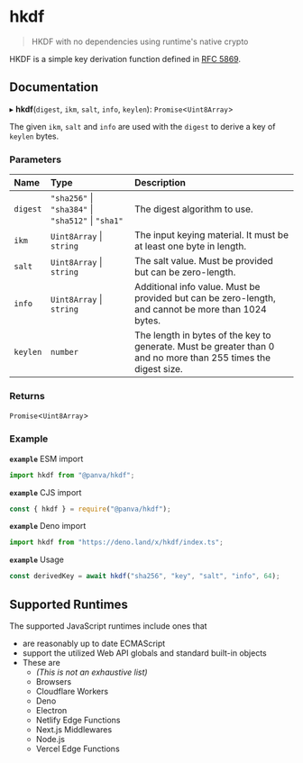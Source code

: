 # hkdf

> HKDF with no dependencies using runtime's native crypto

HKDF is a simple key derivation function defined in [RFC 5869][].

## Documentation

▸ **hkdf**(`digest`, `ikm`, `salt`, `info`, `keylen`): `Promise`<`Uint8Array`\>

The given `ikm`, `salt` and `info` are used with the `digest` to derive a key of `keylen` bytes.

### Parameters

| Name     | Type                                               | Description                                                                                                    |
| :------- | :------------------------------------------------- | :------------------------------------------------------------------------------------------------------------- |
| `digest` | `"sha256"` \| `"sha384"` \| `"sha512"` \| `"sha1"` | The digest algorithm to use.                                                                                   |
| `ikm`    | `Uint8Array` \| `string`                           | The input keying material. It must be at least one byte in length.                                             |
| `salt`   | `Uint8Array` \| `string`                           | The salt value. Must be provided but can be zero-length.                                                       |
| `info`   | `Uint8Array` \| `string`                           | Additional info value. Must be provided but can be zero-length, and cannot be more than 1024 bytes.            |
| `keylen` | `number`                                           | The length in bytes of the key to generate. Must be greater than 0 and no more than 255 times the digest size. |

### Returns

`Promise`<`Uint8Array`\>

### Example

**`example`** ESM import

```js
import hkdf from "@panva/hkdf";
```

**`example`** CJS import

```js
const { hkdf } = require("@panva/hkdf");
```

**`example`** Deno import

```js
import hkdf from "https://deno.land/x/hkdf/index.ts";
```

**`example`** Usage

```js
const derivedKey = await hkdf("sha256", "key", "salt", "info", 64);
```

## Supported Runtimes

The supported JavaScript runtimes include ones that

- are reasonably up to date ECMAScript
- support the utilized Web API globals and standard built-in objects
- These are
  - _(This is not an exhaustive list)_
  - Browsers
  - Cloudflare Workers
  - Deno
  - Electron
  - Netlify Edge Functions
  - Next.js Middlewares
  - Node.js
  - Vercel Edge Functions

[RFC 5869]: https://www.rfc-editor.org/rfc/rfc5869.html
